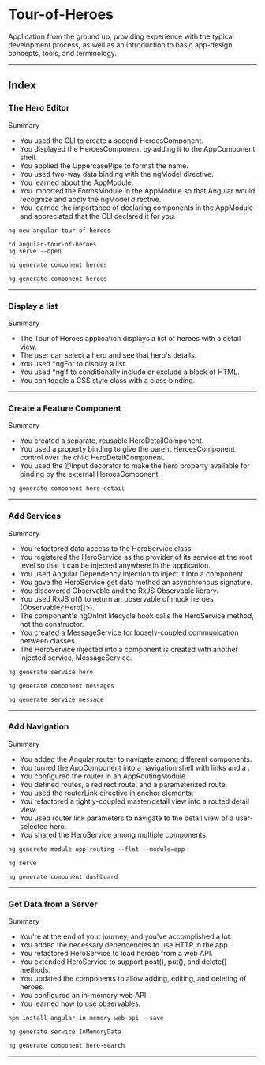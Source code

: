 # Tour-of-Heroes
Application from the ground up, providing experience with the typical development process, as well as an introduction to basic app-design concepts, tools, and terminology.

---
## Index

### The Hero Editor

Summary
- You used the CLI to create a second HeroesComponent.
- You displayed the HeroesComponent by adding it to the AppComponent shell.
- You applied the UppercasePipe to format the name.
- You used two-way data binding with the ngModel directive.
- You learned about the AppModule.
- You imported the FormsModule in the AppModule so that Angular would recognize and apply the ngModel directive.
- You learned the importance of declaring components in the AppModule and appreciated that the CLI declared it for you.

```
ng new angular-tour-of-heroes

cd angular-tour-of-heroes
ng serve --open

ng generate component heroes

ng generate component heroes

```
---

### Display a list

Summary
- The Tour of Heroes application displays a list of heroes with a detail view.
- The user can select a hero and see that hero's details.
- You used *ngFor to display a list.
- You used *ngIf to conditionally include or exclude a block of HTML.
- You can toggle a CSS style class with a class binding.

---

### Create a Feature Component

Summary
- You created a separate, reusable HeroDetailComponent.
- You used a property binding to give the parent HeroesComponent control over the child HeroDetailComponent.
- You used the @Input decorator to make the hero property available for binding by the external HeroesComponent.

```
ng generate component hero-detail
```
---

### Add Services

Summary
- You refactored data access to the HeroService class.
- You registered the HeroService as the provider of its service at the root level so that it can be injected anywhere in the application.
- You used Angular Dependency Injection to inject it into a component.
- You gave the HeroService get data method an asynchronous signature.
- You discovered Observable and the RxJS Observable library.
- You used RxJS of() to return an observable of mock heroes (Observable<Hero[]>).
- The component's ngOnInit lifecycle hook calls the HeroService method, not the constructor.
- You created a MessageService for loosely-coupled communication between classes.
- The HeroService injected into a component is created with another injected service, MessageService.

```
ng generate service hero

ng generate component messages

ng generate service message

```
---

### Add Navigation

Summary
- You added the Angular router to navigate among different components.
- You turned the AppComponent into a navigation shell with <a> links and a <router-outlet>.
- You configured the router in an AppRoutingModule
- You defined routes, a redirect route, and a parameterized route.
- You used the routerLink directive in anchor elements.
- You refactored a tightly-coupled master/detail view into a routed detail view.
- You used router link parameters to navigate to the detail view of a user-selected hero.
- You shared the HeroService among multiple components.

```
ng generate module app-routing --flat --module=app

ng serve

ng generate component dashboard
```

---

### Get Data from a Server

Summary
- You're at the end of your journey, and you've accomplished a lot.
- You added the necessary dependencies to use HTTP in the app.
- You refactored HeroService to load heroes from a web API.
- You extended HeroService to support post(), put(), and delete() methods.
- You updated the components to allow adding, editing, and deleting of heroes.
- You configured an in-memory web API.
- You learned how to use observables.

```
npm install angular-in-memory-web-api --save

ng generate service InMemoryData

ng generate component hero-search

```

---

